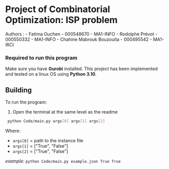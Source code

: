 # Project of Combinatorial Optimization: ISP problem

Authors : 
    - Fatima Ouchen - 000548670 - MA1-INFO
    - Rodolphe Prévot - 000550332 - MA1-INFO
    - Chahine Mabrouk Bouzouita - 000495542 - MA1-IRCI

### Required to run this program

Make sure you have **Gurobi** installed.
This project has been implemented and tested on a linux OS using **Python 3.10**.



## Building

To run the program:

1. Open the terminal at the same level as the readme


```bash
 python Code/main.py args[0] args[1] args[2]
```

Where:

- `args[0]` = path to the instance file
- `args[1]` = ["True", "False"]
- `args[2]` = ["True", "False"]


_example_: `python Code/main.py example.json True True`